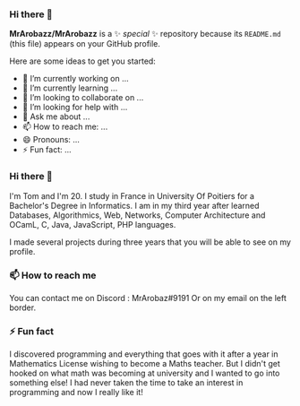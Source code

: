 ### Hi there 👋

**MrArobazz/MrArobazz** is a ✨ _special_ ✨ repository because its `README.md` (this file) appears on your GitHub profile.

Here are some ideas to get you started:

- 🔭 I’m currently working on ...
- 🌱 I’m currently learning ...
- 👯 I’m looking to collaborate on ...
- 🤔 I’m looking for help with ...
- 💬 Ask me about ...
- 📫 How to reach me: ...
- 😄 Pronouns: ...
- ⚡ Fun fact: ...


### Hi there 👋

I'm Tom and I'm 20.
I study in France in University Of Poitiers for a Bachelor's Degree in Informatics.
I am in my third year after learned Databases, Algorithmics, Web, Networks, Computer Architecture and OCamL, C, Java, JavaScript, PHP languages.

I made several projects during three years that you will be able to see on my profile.

### 📫 How to reach me

You can contact me on Discord : MrArobaz#9191
Or on my email on the left border.

### ⚡ Fun fact

I discovered programming and everything that goes with it after a year in Mathematics License wishing to become a Maths teacher.
But I didn't get hooked on what math was becoming at university and I wanted to go into something else!
I had never taken the time to take an interest in programming and now I really like it!
